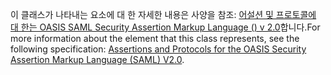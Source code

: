<span data-ttu-id="a37ee-101">이 클래스가 나타내는 요소에 대 한 자세한 내용은 사양을 참조: [어설션 및 프로토콜에 대 한는 OASIS SAML Security Assertion Markup Language () v 2.0](http://docs.oasis-open.org/security/saml/v2.0/saml-core-2.0-os.pdf)합니다.</span><span class="sxs-lookup"><span data-stu-id="a37ee-101">For more information about the element that this class represents, see the following specification: [Assertions and Protocols for the OASIS Security Assertion Markup Language (SAML) V2.0](http://docs.oasis-open.org/security/saml/v2.0/saml-core-2.0-os.pdf).</span></span>
